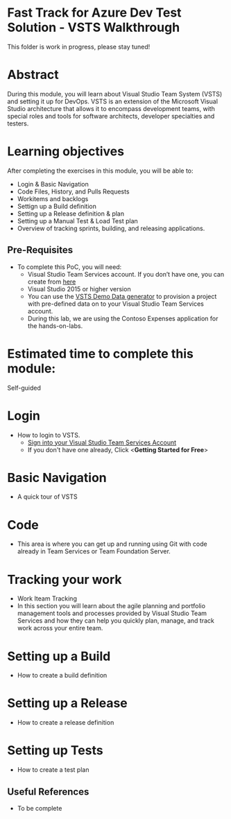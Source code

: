 # Fast Track for Azure Dev Test Solution - VSTS Walkthrough

This folder is work in progress, please stay tuned! 

# Abstract

During this module, you will learn about Visual Studio Team System (VSTS) and setting it up for DevOps.  VSTS is an extension of the Microsoft Visual Studio architecture that allows it to encompass development teams, with special roles and tools for software architects, developer specialties and testers.

# Learning objectives
After completing the exercises in this module, you will be able to:
* Login & Basic Navigation
* Code Files, History, and Pulls Requests
* Workitems and backlogs
* Settign up a Build definition
* Setting up a Release definition & plan
* Setting up a Manual Test & Load Test plan
* Overview of tracking sprints, building, and releasing applications.

## Pre-Requisites
* To complete this PoC, you will need:
    * Visual Studio Team Services account. If you don’t have one, you can create from [here](https://www.visualstudio.com/)
    * Visual Studio 2015 or higher version
    * You can use the [VSTS Demo Data generator](http://vstsdemogenerator.azurewebsites.net/Environment/Create) to provision a project with pre-defined data on to your Visual Studio Team Services account.
    * During this lab, we are using the Contoso Expenses application for the hands-on-labs.

# Estimated time to complete this module:
Self-guided

# Login
* How to login to VSTS.
    * [Sign into your Visual Studio Team Services Account](https://www.visualstudio.com/team-services/)
    * If you don't have one already, Click <**Getting Started for Free**>

# Basic Navigation
* A quick tour of VSTS

# Code
* This area is where you can get up and running using Git with code already in Team Services or Team Foundation Server. 

# Tracking your work
* Work Iteam Tracking
* In this section you will learn about the agile planning and portfolio management tools and processes provided by Visual Studio Team Services and how they can help you quickly plan, manage, and track work across your entire team.

# Setting up a Build
* How to create a build definition

# Setting up a Release
* How to create a release definition

# Setting up Tests
* How to create a test plan


## Useful References
* To be complete
